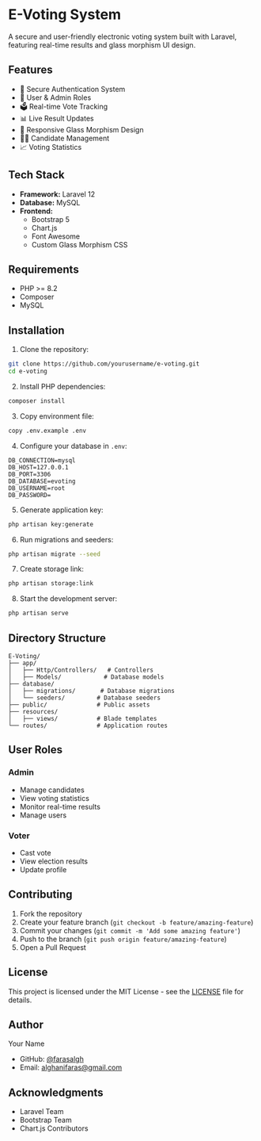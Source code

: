 # E-Voting System

A secure and user-friendly electronic voting system built with Laravel, featuring real-time results and glass morphism UI design.

## Features

- 🔐 Secure Authentication System
- 👥 User & Admin Roles
- 🗳️ Real-time Vote Tracking
- 📊 Live Result Updates
- 📱 Responsive Glass Morphism Design
- 👨‍💼 Candidate Management
- 📈 Voting Statistics

## Tech Stack

- **Framework:** Laravel 12
- **Database:** MySQL
- **Frontend:** 
  - Bootstrap 5
  - Chart.js
  - Font Awesome
  - Custom Glass Morphism CSS

## Requirements

- PHP >= 8.2
- Composer
- MySQL

## Installation

1. Clone the repository:
```bash
git clone https://github.com/yourusername/e-voting.git
cd e-voting
```

2. Install PHP dependencies:
```bash
composer install
```

3. Copy environment file:
```bash
copy .env.example .env
```

4. Configure your database in `.env`:
```env
DB_CONNECTION=mysql
DB_HOST=127.0.0.1
DB_PORT=3306
DB_DATABASE=evoting
DB_USERNAME=root
DB_PASSWORD=
```

5. Generate application key:
```bash
php artisan key:generate
```

6. Run migrations and seeders:
```bash
php artisan migrate --seed
```

7. Create storage link:
```bash
php artisan storage:link
```

8. Start the development server:
```bash
php artisan serve
```

## Directory Structure

```
E-Voting/
├── app/
│   ├── Http/Controllers/   # Controllers
│   ├── Models/            # Database models
├── database/
│   ├── migrations/       # Database migrations
│   └── seeders/         # Database seeders
├── public/              # Public assets
├── resources/
│   ├── views/           # Blade templates
└── routes/              # Application routes
```

## User Roles

### Admin
- Manage candidates
- View voting statistics
- Monitor real-time results
- Manage users

### Voter
- Cast vote
- View election results
- Update profile

## Contributing

1. Fork the repository
2. Create your feature branch (`git checkout -b feature/amazing-feature`)
3. Commit your changes (`git commit -m 'Add some amazing feature'`)
4. Push to the branch (`git push origin feature/amazing-feature`)
5. Open a Pull Request

## License

This project is licensed under the MIT License - see the [LICENSE](LICENSE) file for details.

## Author

Your Name
- GitHub: [@farasalgh](https://github.com/farasalgh)
- Email: alghanifaras@gmail.com

## Acknowledgments

- Laravel Team
- Bootstrap Team
- Chart.js Contributors

